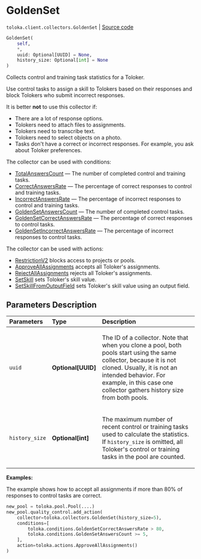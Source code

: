 # GoldenSet
`toloka.client.collectors.GoldenSet` | [Source code](https://github.com/Toloka/toloka-kit/blob/v1.1.3/src/client/collectors.py#L303)

```python
GoldenSet(
    self,
    *,
    uuid: Optional[UUID] = None,
    history_size: Optional[int] = None
)
```

Collects control and training task statistics for a Toloker.


Use control tasks to assign a skill to Tolokers based on their responses and block Tolokers who submit incorrect responses.

It is better **not** to use this collector if:
- There are a lot of response options.
- Tolokers need to attach files to assignments.
- Tolokers need to transcribe text.
- Tolokers need to select objects on a photo.
- Tasks don't have a correct or incorrect responses. For example, you ask about Toloker preferences.

The collector can be used with conditions:
* [TotalAnswersCount](toloka.client.conditions.TotalAnswersCount.md) — The number of completed control and training tasks.
* [CorrectAnswersRate](toloka.client.conditions.CorrectAnswersRate.md) — The percentage of correct responses to control and training tasks.
* [IncorrectAnswersRate](toloka.client.conditions.IncorrectAnswersRate.md) — The percentage of incorrect responses to control and training tasks.
* [GoldenSetAnswersCount](toloka.client.conditions.GoldenSetAnswersCount.md) — The number of completed control tasks.
* [GoldenSetCorrectAnswersRate](toloka.client.conditions.GoldenSetCorrectAnswersRate.md) — The percentage of correct responses to control tasks.
* [GoldenSetIncorrectAnswersRate](toloka.client.conditions.GoldenSetIncorrectAnswersRate.md) — The percentage of incorrect responses to control tasks.

The collector can be used with actions:
* [RestrictionV2](toloka.client.actions.RestrictionV2.md) blocks access to projects or pools.
* [ApproveAllAssignments](toloka.client.actions.ApproveAllAssignments.md) accepts all Toloker's assignments.
* [RejectAllAssignments](toloka.client.actions.RejectAllAssignments.md) rejects all Toloker's assignments.
* [SetSkill](toloka.client.actions.SetSkill.md) sets Toloker's skill value.
* [SetSkillFromOutputField](toloka.client.actions.SetSkillFromOutputField.md) sets Toloker's skill value using an output field.

## Parameters Description

| Parameters | Type | Description |
| :----------| :----| :-----------|
`uuid`|**Optional\[UUID\]**|<p>The ID of a collector. Note that when you clone a pool, both pools start using the same collector, because it is not cloned. Usually, it is not an intended behavior. For example, in this case one collector gathers history size from both pools.</p>
`history_size`|**Optional\[int\]**|<p>The maximum number of recent control or training tasks used to calculate the statistics. If `history_size` is omitted, all Toloker&#x27;s control or training tasks in the pool are counted.</p>

**Examples:**

The example shows how to accept all assignments if more than 80% of responses to control tasks are correct.

```python
new_pool = toloka.pool.Pool(....)
new_pool.quality_control.add_action(
    collector=toloka.collectors.GoldenSet(history_size=5),
    conditions=[
        toloka.conditions.GoldenSetCorrectAnswersRate > 80,
        toloka.conditions.GoldenSetAnswersCount >= 5,
    ],
    action=toloka.actions.ApproveAllAssignments()
)
```

